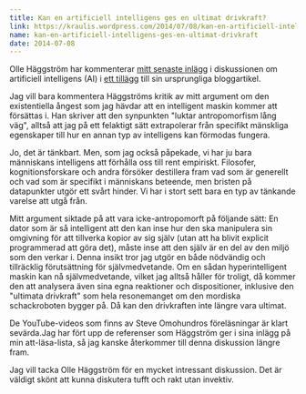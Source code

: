 ```yaml
---
title: Kan en artificiell intelligens ges en ultimat drivkraft?
link: https://kraulis.wordpress.com/2014/07/08/kan-en-artificiell-intelligens-ges-en-ultimat-drivkraft/
name: kan-en-artificiell-intelligens-ges-en-ultimat-drivkraft
date: 2014-07-08
---
```

Olle Häggström har kommenterar [mitt senaste inlägg](/posts/) i diskussionen om artificiell intelligens (AI) i [ett tillägg](http://haggstrom.blogspot.se/2014/06/om-evolution-drivkrafter-och.html?showComment=1404812651345#c3385937744547286673) till sin ursprungliga bloggartikel.

Jag vill bara kommentera Häggströms kritik av mitt argument om den existentiella ångest som jag hävdar att en intelligent maskin kommer att försättas i. Han skriver att den synpunkten "luktar antropomorfism lång väg", alltså att jag på ett felaktigt sätt extrapolerar från specifikt mänskliga egenskaper till hur en annan typ av intelligens kan förmodas fungera.

Jo, det är tänkbart. Men, som jag också påpekade, vi har ju bara människans intelligens att förhålla oss till rent empiriskt. Filosofer, kognitionsforskare och andra försöker destillera fram vad som är generellt och vad som är specifikt i människans beteende, men bristen på datapunkter utgör ett svårt hinder. Vi har i stort sett bara en typ av tänkande varelse att utgå från.

Mitt argument siktade på att vara icke-antropomorft på följande sätt: En dator som är så intelligent att den kan inse hur den ska manipulera sin omgivning för att tillverka kopior av sig själv (utan att ha blivit explicit programmerad att göra det), måste inse att den själv är en del av den miljö som den verkar i. Denna insikt tror jag utgör en både nödvändig och tillräcklig förutsättning för självmedvetande. Om en sådan hyperintelligent maskin kan nå självmedvetande, vilket jag alltså håller för troligt, då kommer den att analysera även sina egna reaktioner och dispositioner, inklusive den "ultimata drivkraft" som hela resonemanget om den mordiska schackroboten bygger på. Då kan den drivkraften inte längre vara ultimat.

De YouTube-videos som finns av Steve Omohundros föreläsningar är klart sevärda.Jag har fört upp de referenser som Häggström ger i sina inlägg på min att-läsa-lista, så jag kanske återkommer till denna diskussion längre fram.

Jag vill tacka Olle Häggström för en mycket intressant diskussion. Det är väldigt skönt att kunna diskutera tufft och rakt utan invektiv.

